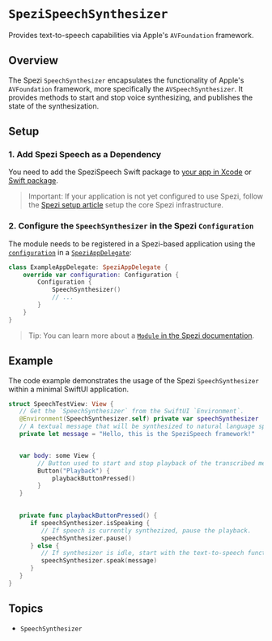 # ``SpeziSpeechSynthesizer``

<!--
                  
This source file is part of the Stanford Spezi open-source project

SPDX-FileCopyrightText: 2023 Stanford University and the project authors (see CONTRIBUTORS.md)

SPDX-License-Identifier: MIT
             
-->

Provides text-to-speech capabilities via Apple's `AVFoundation` framework.

## Overview

The Spezi ``SpeechSynthesizer`` encapsulates the functionality of Apple's `AVFoundation` framework, more specifically the `AVSpeechSynthesizer`.
It provides methods to start and stop voice synthesizing, and publishes the state of the synthesization.

## Setup

### 1. Add Spezi Speech as a Dependency

You need to add the SpeziSpeech Swift package to
[your app in Xcode](https://developer.apple.com/documentation/xcode/adding-package-dependencies-to-your-app#) or
[Swift package](https://developer.apple.com/documentation/xcode/creating-a-standalone-swift-package-with-xcode#Add-a-dependency-on-another-Swift-package).

> Important: If your application is not yet configured to use Spezi, follow the [Spezi setup article](https://swiftpackageindex.com/stanfordspezi/spezi/documentation/spezi/initial-setup) setup the core Spezi infrastructure.

### 2. Configure the `SpeechSynthesizer` in the Spezi `Configuration`

The module needs to be registered in a Spezi-based application using the [`configuration`](https://swiftpackageindex.com/stanfordspezi/spezi/documentation/spezi/speziappdelegate/configuration)
in a [`SpeziAppDelegate`](https://swiftpackageindex.com/stanfordspezi/spezi/documentation/spezi/speziappdelegate):
```swift
class ExampleAppDelegate: SpeziAppDelegate {
    override var configuration: Configuration {
        Configuration {
            SpeechSynthesizer()
            // ...
        }
    }
}
```
> Tip: You can learn more about a [`Module` in the Spezi documentation](https://swiftpackageindex.com/stanfordspezi/spezi/documentation/spezi/module).

## Example

The code example demonstrates the usage of the Spezi ``SpeechSynthesizer`` within a minimal SwiftUI application.

```swift
struct SpeechTestView: View {
   // Get the `SpeechSynthesizer` from the SwiftUI `Environment`.
   @Environment(SpeechSynthesizer.self) private var speechSynthesizer
   // A textual message that will be synthesized to natural language speech.
   private let message = "Hello, this is the SpeziSpeech framework!"


   var body: some View {
        // Button used to start and stop playback of the transcribed message by triggering the `playbackButtonPressed()` function.
        Button("Playback") {
            playbackButtonPressed()
        }
   }

    
   private func playbackButtonPressed() {
      if speechSynthesizer.isSpeaking {
         // If speech is currently synthezized, pause the playback.
         speechSynthesizer.pause()
      } else {
         // If synthesizer is idle, start with the text-to-speech functionality.
         speechSynthesizer.speak(message)
      }
   }
}
```

## Topics

- ``SpeechSynthesizer``
